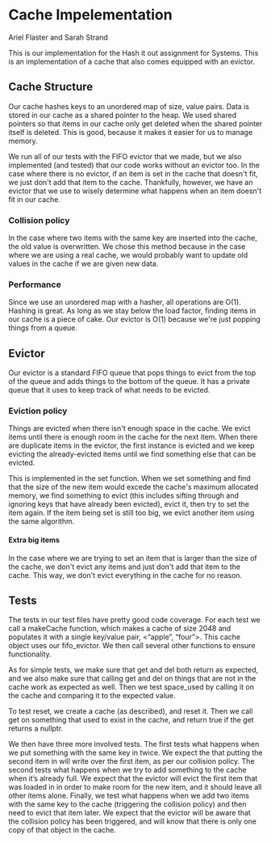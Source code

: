 # Cache Impelementation
Ariel Flaster and Sarah Strand

This is our implementation for the Hash it out assignment for Systems. This is an implementation of a cache that also comes equipped 
with an evictor.

## Cache Structure

Our cache hashes keys to an unordered map of size, value pairs. Data is stored in our cache as a shared pointer to the heap. 
We used shared pointers so that items in our cache only get deleted when the shared pointer itself is deleted. This is good, 
because it makes it easier for us to manage memory.

We run all of our tests with the FIFO evictor that we made, but we also implemented (and tested) that our code works without an
evictor too. In the case where there is no evictor, if an item is set in the cache that doesn't fit, we just don't add that item
to the cache. Thankfully, however, we have an evictor that we use to wisely determine what happens when an item doesn't fit in
our cache.

### Collision policy

In the case where two items with the same key are inserted into the cache, the old value is overwritten. We chose this method
because in the case where we are using a real cache, we would probably want to update old values in the cache if we are given new
data.

### Performance

Since we use an unordered map with a hasher, all operations are O(1). Hashing is great. As long as we stay below the load factor, 
finding items in our cache is a piece of cake. Our evictor is O(1) because we're just popping things from a queue. 


## Evictor

Our evictor is a standard FIFO queue that pops things to evict from the top of the queue and adds things to the bottom of the queue. It 
has a private queue that it uses to keep track of what needs to be evicted. 

### Eviction policy

Things are evicted when there isn't enough space in the cache. We evict items until there is enough room in the cache for the next item. 
When there are duplicate items in the evictor, the first instance is evicted and we keep evicting the already-evicted items until we 
find something else that can be evicted. 

This is implemented in the set function. When we set something and find that the size of the new item would excede the cache's maximum
allocated memory, we find something to evict (this includes sifting through and ignoring keys that have already been evicted), evict it, then try to set the item again. If the item being set is still too big, we evict another item using the same algorithm.

#### Extra big items
 
In the case where we are trying to set an item that is larger than the size of the cache, we don't evict any items and just don't add 
that item to the cache. This way, we don't evict everything in the cache for no reason. 

## Tests

The tests in our test files have pretty good code coverage. For each test we call a makeCache function, which makes a cache of size 2048 and populates it with a single key/value pair, <“apple”, “four”>. This cache object uses our fifo_evictor. We then call several other functions to ensure functionality.

As for simple tests, we make sure that get and del both return as expected, and we also make sure that calling get and del on things that are not in the cache work as expected as well. Then we test space_used by calling it on the cache and comparing it to the expected value. 

To test reset, we create a cache (as described), and reset it. Then we call get on something that used to exist in the cache, and return true if the get returns a nullptr. 

We then have three more involved tests. The first tests what happens when we put something with the same key in twice. We expect the that putting the second item in will write over the first item, as per our collision policy. The second tests what happens when we try to add something to the cache when it’s already full. We expect that the evictor will evict the first item that was loaded in in order to make room for the new item, and it should leave all other items alone. Finally, we test what happens when we add two items with the same key to the cache (triggering the collision policy) and then need to evict that item later. We expect that the evictor will be aware that the collision policy has been triggered, and will know that there is only one copy of that object in the cache.
 
